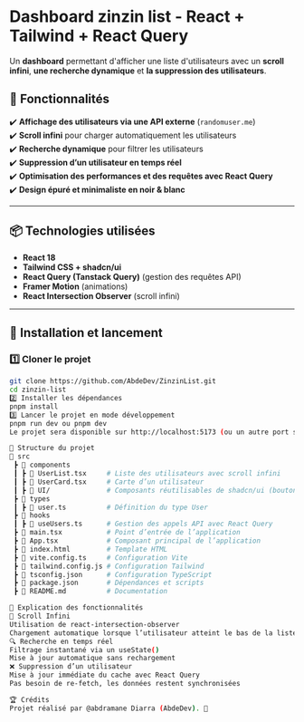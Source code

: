 # Dashboard zinzin list - React + Tailwind + React Query

Un **dashboard** permettant d'afficher une liste d'utilisateurs avec un **scroll infini**, **une recherche dynamique** et **la suppression des utilisateurs**.

## 🚀 Fonctionnalités

✔️ **Affichage des utilisateurs via une API externe** (`randomuser.me`)  
✔️ **Scroll infini** pour charger automatiquement les utilisateurs  
✔️ **Recherche dynamique** pour filtrer les utilisateurs  
✔️ **Suppression d’un utilisateur en temps réel**  
✔️ **Optimisation des performances et des requêtes avec React Query**  
✔️ **Design épuré et minimaliste en noir & blanc**  

---

## 📦 **Technologies utilisées**

- **React 18**
- **Tailwind CSS + shadcn/ui**
- **React Query (Tanstack Query)** (gestion des requêtes API)
- **Framer Motion** (animations)
- **React Intersection Observer** (scroll infini)

---

## 🔧 **Installation et lancement**

### **1️⃣ Cloner le projet**
```sh
git clone https://github.com/AbdeDev/ZinzinList.git
cd zinzin-list
2️⃣ Installer les dépendances
pnpm install
3️⃣ Lancer le projet en mode développement
pnpm run dev ou pnpm dev
Le projet sera disponible sur http://localhost:5173 (ou un autre port si déjà occupé).

🔗 Structure du projet
📂 src
 ┣ 📂 components
 ┃ ┣ 📜 UserList.tsx     # Liste des utilisateurs avec scroll infini
 ┃ ┣ 📜 UserCard.tsx     # Carte d’un utilisateur
 ┃ ┣ 📜 UI/              # Composants réutilisables de shadcn/ui (boutons, input...)
 ┣ 📂 types
 ┃ ┣ 📜 user.ts          # Définition du type User
 ┣ 📂 hooks
 ┃ ┣ 📜 useUsers.ts      # Gestion des appels API avec React Query
 ┣ 📜 main.tsx           # Point d’entrée de l’application
 ┣ 📜 App.tsx            # Composant principal de l’application
 ┣ 📜 index.html         # Template HTML
 ┣ 📜 vite.config.ts     # Configuration Vite
 ┣ 📜 tailwind.config.js # Configuration Tailwind
 ┣ 📜 tsconfig.json      # Configuration TypeScript
 ┣ 📜 package.json       # Dépendances et scripts
 ┣ 📜 README.md          # Documentation

🔄 Explication des fonctionnalités
🎯 Scroll Infini
Utilisation de react-intersection-observer
Chargement automatique lorsque l’utilisateur atteint le bas de la liste
🔍 Recherche en temps réel
Filtrage instantané via un useState()
Mise à jour automatique sans rechargement
❌ Suppression d’un utilisateur
Mise à jour immédiate du cache avec React Query
Pas besoin de re-fetch, les données restent synchronisées

🏆 Crédits
Projet réalisé par @abdramane Diarra (AbdeDev). 🚀


